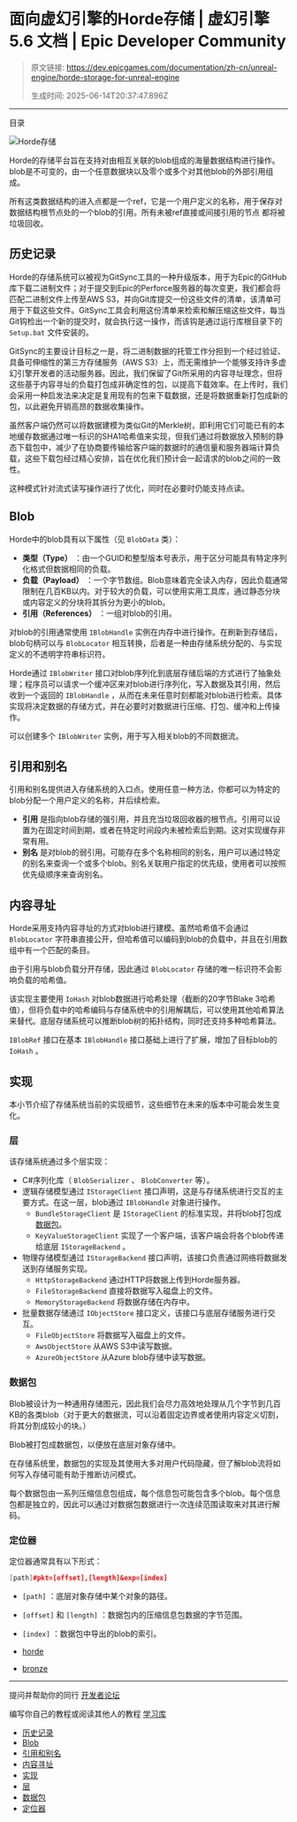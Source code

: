 # 面向虚幻引擎的Horde存储 | 虚幻引擎 5.6 文档 | Epic Developer Community

> 原文链接: https://dev.epicgames.com/documentation/zh-cn/unreal-engine/horde-storage-for-unreal-engine
> 
> 生成时间: 2025-06-14T20:37:47.896Z

---

目录

![Horde存储](https://dev.epicgames.com/community/api/documentation/image/9cf99cff-1bbf-41ed-9171-63e64fd229df?resizing_type=fill&width=1920&height=335)

Horde的存储平台旨在支持对由相互关联的blob组成的海量数据结构进行操作。blob是不可变的，由一个任意数据块以及零个或多个对其他blob的外部引用组成。

所有这类数据结构的进入点都是一个ref，它是一个用户定义的名称，用于保存对数据结构根节点处的一个blob的引用。所有未被ref直接或间接引用的节点 都将被垃圾回收。

## 历史记录

Horde的存储系统可以被视为GitSync工具的一种升级版本，用于为Epic的GitHub库下载二进制文件；对于提交到Epic的Perforce服务器的每次变更，我们都会将匹配二进制文件上传至AWS S3，并向Git库提交一份这些文件的清单，该清单可用于下载这些文件。GitSync工具会利用这份清单来检索和解压缩这些文件，每当Git钩检出一个新的提交时，就会执行这一操作，而该钩是通过运行库根目录下的 `Setup.bat` 文件安装的。

GitSync的主要设计目标之一是，将二进制数据的托管工作分担到一个经过验证、具备可伸缩性的第三方存储服务（AWS S3）上，而无需维护一个能够支持许多虚幻引擎开发者的活动服务器。因此，我们保留了Git所采用的内容寻址理念，但将这些基于内容寻址的负载打包成非确定性的包，以提高下载效率。在上传时，我们会采用一种启发法来决定是复用现有的包来下载数据，还是将数据重新打包成新的包，以此避免开销高昂的数据收集操作。

虽然客户端仍然可以将数据建模为类似Git的Merkle树，即利用它们可能已有的本地缓存数据通过唯一标识的SHA1哈希值来实现，但我们通过将数据放入预制的静态下载包中，减少了在协商要传输给客户端的数据时的通信量和服务器端计算负载，这些下载包经过精心安排，旨在优化我们预计会一起请求的blob之间的一致性。

这种模式针对流式读写操作进行了优化，同时在必要时仍能支持点读。

## Blob

Horde中的blob具有以下属性（见 `BlobData` 类）：

-   **类型（Type）** ：由一个GUID和整型版本号表示，用于区分可能具有特定序列化格式但数据相同的负载。
-   **负载（Payload）** ：一个字节数组。Blob意味着完全读入内存，因此负载通常限制在几百KB以内。对于较大的负载，可以使用实用工具库，通过静态分块或内容定义的分块将其拆分为更小的blob。
-   **引用（References）** ：一组对blob的引用。

对blob的引用通常使用 `IBlobHandle` 实例在内存中进行操作。在刷新到存储后，blob句柄可以与 `BlobLocator` 相互转换，后者是一种由存储系统分配的、与实现定义的不透明字符串标识符。

Horde通过 `IBlobWriter` 接口对blob序列化到底层存储后端的方式进行了抽象处理；程序员可以请求一个缓冲区来对blob进行序列化，写入数据及其引用，然后收到一个返回的 `IBlobHandle` ，从而在未来任意时刻都能对blob进行检索。具体实现将决定数据的存储方式，并在必要时对数据进行压缩、打包、缓冲和上传操作。

可以创建多个 `IBlobWriter` 实例，用于写入相关blob的不同数据流。

## 引用和别名

引用和别名提供进入存储系统的入口点。使用任意一种方法，你都可以为特定的blob分配一个用户定义的名称，并后续检索。

-   **引用** 是指向blob存储的强引用，并且充当垃圾回收器的根节点。引用可以设置为在固定时间到期，或者在特定时间段内未被检索后到期。这对实现缓存非常有用。
-   **别名** 是对blob的弱引用。可能存在多个名称相同的别名，用户可以通过特定的别名来查询一个或多个blob。别名关联用户指定的优先级，使用者可以按照优先级顺序来查询别名。

## 内容寻址

Horde采用支持内容寻址的方式对blob进行建模。虽然哈希值不会通过 `BlobLocator` 字符串直接公开，但哈希值可以编码到blob的负载中，并且在引用数组中有一个匹配的条目。

由于引用与blob负载分开存储，因此通过 `BlobLocator` 存储的唯一标识符不会影响负载的哈希值。

该实现主要使用 `IoHash` 对blob数据进行哈希处理（截断的20字节Blake 3哈希值），但将负载中的哈希编码与存储系统中的引用解耦后，可以使用其他哈希算法来替代。底层存储系统可以推断blob树的拓扑结构，同时还支持多种哈希算法。

`IBlobRef` 接口在基本 `IBlobHandle` 接口基础上进行了扩展，增加了目标blob的 `IoHash` 。

## 实现

本小节介绍了存储系统当前的实现细节，这些细节在未来的版本中可能会发生变化。

### 层

该存储系统通过多个层实现：

-   C#序列化库（ `BlobSerializer` 、 `BlobConverter` 等）。
-   逻辑存储模型通过 `IStorageClient` 接口声明，这是与存储系统进行交互的主要方式。在这一层，blob通过 `IBlobHandle` 对象进行操作。
    -   `BundleStorageClient` 是 `IStorageClient` 的标准实现，并将blob打包成[数据包](/documentation/zh-cn/unreal-engine/horde-storage-for-unreal-engine#%E6%95%B0%E6%8D%AE%E5%8C%85)。
    -   `KeyValueStorageClient` 实现了一个客户端，该客户端会将各个blob传递给底层 `IStorageBackend` 。
-   物理存储模型通过 `IStorageBackend` 接口声明，该接口负责通过网络将数据发送到存储服务实现。
    -   `HttpStorageBackend` 通过HTTP将数据上传到Horde服务器。
    -   `FileStorageBackend` 直接将数据写入磁盘上的文件。
    -   `MemoryStorageBackend` 将数据存储在内存中。
-   批量数据存储通过 `IObjectStore` 接口定义，该接口与底层存储服务进行交互。
    -   `FileObjectStore` 将数据写入磁盘上的文件。
    -   `AwsObjectStore` 从AWS S3中读写数据。
    -   `AzureObjectStore` 从Azure blob存储中读写数据。

### 数据包

Blob被设计为一种通用存储图元，因此我们会尽力高效地处理从几个字节到几百KB的各类blob（对于更大的数据流，可以沿着固定边界或者使用内容定义切割，将其分割成较小的块。）

Blob被打包成数据包，以便放在底层对象存储中。

在存储系统里，数据包的实现及其使用大多对用户代码隐藏，但了解blob流将如何写入存储可能有助于推断访问模式。

每个数据包由一系列压缩信息包组成，每个信息包可能包含多个blob。每个信息包都是独立的，因此可以通过对数据包数据进行一次连续范围读取来对其进行解码。

### 定位器

定位器通常具有以下形式：

```cpp
[path]#pkt=[offset],[length]&exp=[index]
```

-   `[path]` ：底层对象存储中某个对象的路径。
-   `[offset]` 和 `[length]` ：数据包内的压缩信息包数据的字节范围。
-   `[index]` ：数据包中导出的blob的索引。

-   [horde](https://dev.epicgames.com/community/search?query=horde)
-   [bronze](https://dev.epicgames.com/community/search?query=bronze)

* * *

提问并帮助你的同行 [开发者论坛](https://forums.unrealengine.com/categories?tag=unreal-engine)

编写你自己的教程或阅读其他人的教程 [学习库](https://dev.epicgames.com/community/unreal-engine/learning)

-   [历史记录](/documentation/zh-cn/unreal-engine/horde-storage-for-unreal-engine#%E5%8E%86%E5%8F%B2%E8%AE%B0%E5%BD%95)
-   [Blob](/documentation/zh-cn/unreal-engine/horde-storage-for-unreal-engine#blob)
-   [引用和别名](/documentation/zh-cn/unreal-engine/horde-storage-for-unreal-engine#%E5%BC%95%E7%94%A8%E5%92%8C%E5%88%AB%E5%90%8D)
-   [内容寻址](/documentation/zh-cn/unreal-engine/horde-storage-for-unreal-engine#%E5%86%85%E5%AE%B9%E5%AF%BB%E5%9D%80)
-   [实现](/documentation/zh-cn/unreal-engine/horde-storage-for-unreal-engine#%E5%AE%9E%E7%8E%B0)
-   [层](/documentation/zh-cn/unreal-engine/horde-storage-for-unreal-engine#%E5%B1%82)
-   [数据包](/documentation/zh-cn/unreal-engine/horde-storage-for-unreal-engine#%E6%95%B0%E6%8D%AE%E5%8C%85)
-   [定位器](/documentation/zh-cn/unreal-engine/horde-storage-for-unreal-engine#%E5%AE%9A%E4%BD%8D%E5%99%A8)